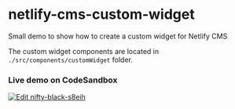 # netlify-cms-custom-widget

Small demo to show how to create a custom widget for Netlify CMS

The custom widget components are located in `./src/components/customWidget` folder.

### Live demo on CodeSandbox

[![Edit nifty-black-s8eih](https://codesandbox.io/static/img/play-codesandbox.svg)](https://codesandbox.io/s/nifty-black-s8eih?fontsize=14&hidenavigation=1&theme=dark)